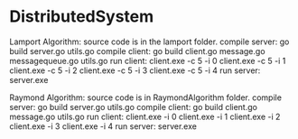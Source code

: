 # DistributedSystem
Lamport Algorithm: source code is in the lamport folder.
compile server: go build server.go utils.go
compile client: go build client.go message.go messagequeue.go utils.go
run client:
client.exe -c 5 -i 0
client.exe -c 5 -i 1
client.exe -c 5 -i 2
client.exe -c 5 -i 3
client.exe -c 5 -i 4
run server:
server.exe

Raymond Algorithm: source code is in RaymondAlgorithm folder.
compile server: go build server.go utils.go
compile client: go build client.go message.go utils.go
run client:
client.exe -i 0
client.exe -i 1
client.exe -i 2
client.exe -i 3
client.exe -i 4
run server:
server.exe

